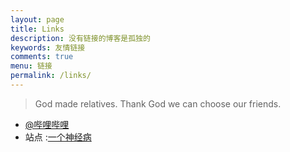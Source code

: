 ```yaml
---
layout: page
title: Links
description: 没有链接的博客是孤独的
keywords: 友情链接
comments: true
menu: 链接
permalink: /links/
---
```


> God made relatives. Thank God we can choose our friends.

* [@哔哩哔哩](http://bilibili.com)
* 站点 :[一个神经病](http://www.xiangfeifei.com/)


